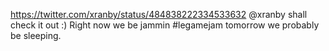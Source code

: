 https://twitter.com/xranby/status/484838222334533632 @xranby shall check it out :) Right now we be jammin #legamejam tomorrow we probably be sleeping.